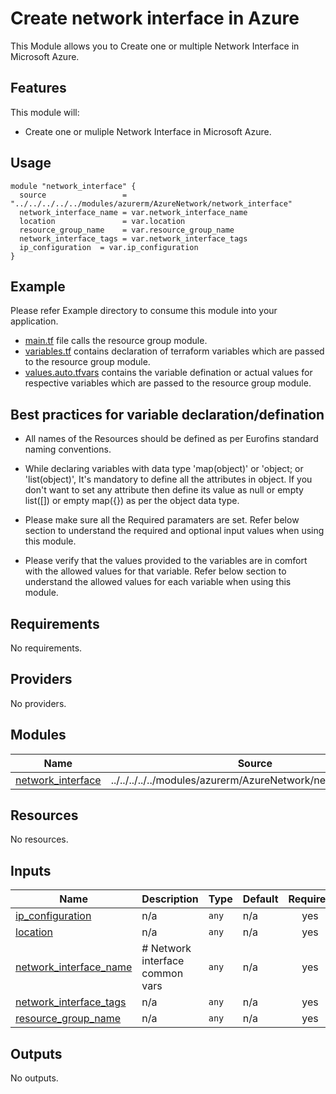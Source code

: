# Create network interface in Azure
This Module allows you to Create one or multiple Network Interface in Microsoft Azure.

## Features
This module will:

- Create one or muliple Network Interface in Microsoft Azure.

## Usage
```hcl
module "network_interface" {
  source                 = "../../../../../modules/azurerm/AzureNetwork/network_interface"
  network_interface_name = var.network_interface_name
  location               = var.location
  resource_group_name    = var.resource_group_name
  network_interface_tags = var.network_interface_tags
  ip_configuration  = var.ip_configuration
}
```

## Example 
Please refer Example directory to consume this module into your application.

- [main.tf](./main.tf) file calls the resource group module.
- [variables.tf](./variables.tf) contains declaration of terraform variables which are passed to the resource group module.
- [values.auto.tfvars](./values.auto.tfvars) contains the variable defination or actual values for respective variables which are passed to the resource group module.

## Best practices for variable declaration/defination
- All names of the Resources should be defined as per Eurofins standard naming conventions.

- While declaring variables with data type 'map(object)' or 'object; or 'list(object)', It's mandatory to define all the attributes in object. If you don't want to set any attribute then define its value as null or empty list([]) or empty map({}) as per the object data type.

- Please make sure all the Required paramaters are set. Refer below section to understand the required and optional input values when using this module.

- Please verify that the values provided to the variables are in comfort with the allowed values for that variable. Refer below section to understand the allowed values for each variable when using this module.

## Requirements

No requirements.

## Providers

No providers.

## Modules

| Name | Source | Version |
|------|--------|---------|
| <a name="module_network_interface"></a> [network\_interface](#module\_network\_interface) | ../../../../../modules/azurerm/AzureNetwork/network_interface | n/a |

## Resources

No resources.

## Inputs

| Name | Description | Type | Default | Required |
|------|-------------|------|---------|:--------:|
| <a name="input_ip_configuration"></a> [ip\_configuration](#input\_ip\_configuration) | n/a | `any` | n/a | yes |
| <a name="input_location"></a> [location](#input\_location) | n/a | `any` | n/a | yes |
| <a name="input_network_interface_name"></a> [network\_interface\_name](#input\_network\_interface\_name) | # Network interface common vars | `any` | n/a | yes |
| <a name="input_network_interface_tags"></a> [network\_interface\_tags](#input\_network\_interface\_tags) | n/a | `any` | n/a | yes |
| <a name="input_resource_group_name"></a> [resource\_group\_name](#input\_resource\_group\_name) | n/a | `any` | n/a | yes |

## Outputs

No outputs.